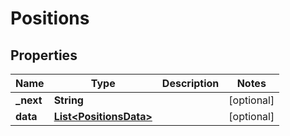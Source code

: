 # Positions

## Properties
Name | Type | Description | Notes
------------ | ------------- | ------------- | -------------
**_next** | **String** |  |  [optional]
**data** | [**List&lt;PositionsData&gt;**](PositionsData.md) |  |  [optional]
